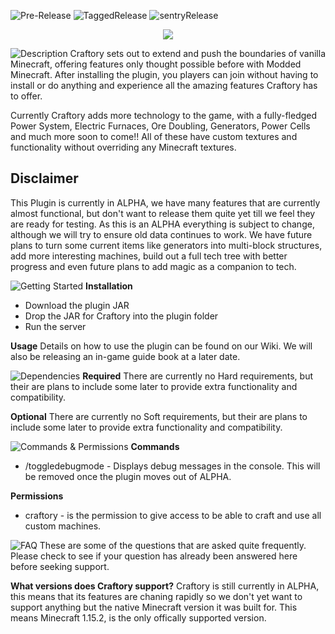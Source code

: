 ![Pre-Release](https://github.com/brettsaunders21/Craftory/workflows/Pre-Release/badge.svg) ![TaggedRelease](https://github.com/brettsaunders21/Craftory/workflows/TaggedRelease/badge.svg) ![sentryRelease](https://github.com/brettsaunders21/Craftory/workflows/sentryRelease/badge.svg)


<div style="text-align:center"><img src="https://www.dropbox.com/s/ndlh5ctbhxnx1g2/title.gif?raw=1" /></div>

![Description](https://www.dropbox.com/s/cs66rvebp67vhmb/bannerBarDescription.png?raw=1)
Craftory sets out to extend and push the boundaries of vanilla Minecraft, offering features only thought possible before with Modded Minecraft. After installing the plugin, you players can join without having to install or do anything and experience all the amazing features Craftory has to offer.

Currently Craftory adds more technology to the game, with a fully-fledged Power System, Electric Furnaces, Ore Doubling, Generators, Power Cells and much more soon to come!! All of these have custom textures and functionality without overriding any Minecraft textures.

## Disclaimer
This Plugin is currently in ALPHA, we have many features that are currently almost functional, but don't want to release them quite yet till we feel they are ready for testing. As this is an ALPHA everything is subject to change, although we will try to ensure old data continues to work. 
We have future plans to turn some current items like generators into multi-block structures, add more interesting machines, build out a full tech tree with better progress and even future plans to add magic as a companion to tech.

![Getting Started](https://www.dropbox.com/s/0srb2ijbkjflxh8/bannerBarGettingStarted.png?raw=1)
**Installation**

 - Download the plugin JAR
 - Drop the JAR for Craftory into the plugin folder
 - Run the server
 
 **Usage**
Details on how to use the plugin can be found on our Wiki.
We will also be releasing an in-game guide book at a later date.
 
![Dependencies](https://www.dropbox.com/s/bsxken8wydsh1bb/bannerBarDependencies.png?raw=1)
**Required**
 There are currently no Hard requirements, but their are plans to include some later to provide extra functionality and compatibility.
 
**Optional**
There are currently no Soft requirements, but their are plans to include some later to provide extra functionality and compatibility.

![Commands & Permissions](https://www.dropbox.com/s/cn9lx6o6q7eimk4/bannerBarCommands.png?raw=1)
**Commands**
 - /toggledebugmode - Displays debug messages in the console. This will be removed once the plugin moves out of ALPHA.

**Permissions**
 - craftory - is the permission to give access to be able to craft and use all custom machines.

![FAQ](https://www.dropbox.com/s/mbk5843racd4qot/bannerBarFAQ.png?raw=1)
These are some of the questions that are asked quite frequently. Please check to see if your question has already been answered here before seeking support.

**What versions does Craftory support?**
Craftory is still currently in ALPHA, this means that its features are chaning rapidly so we don't yet want to support anything but the native Minecraft version it was built for.
This means Minecraft 1.15.2, is the only offically supported version.
